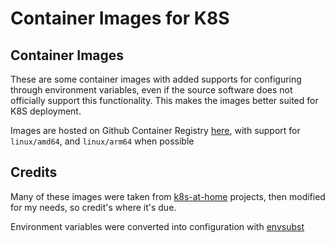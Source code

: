 # Container Images for K8S

## Container Images
These are some container images with added supports for configuring through environment variables, even if the source software does not officially support this functionality. This makes the images better suited for K8S deployment.

Images are hosted on Github Container Registry [here](https://github.com/kien-truong?tab=packages&repo_name=containers), with support for `linux/amd64`, and `linux/arm64` when possible

## Credits

Many of these images were taken from [k8s-at-home](https://github.com/k8s-at-home/container-images) projects, then modified for my needs, so credit's where it's due.

Environment variables were converted into configuration with [envsubst](https://github.com/a8m/envsubst)